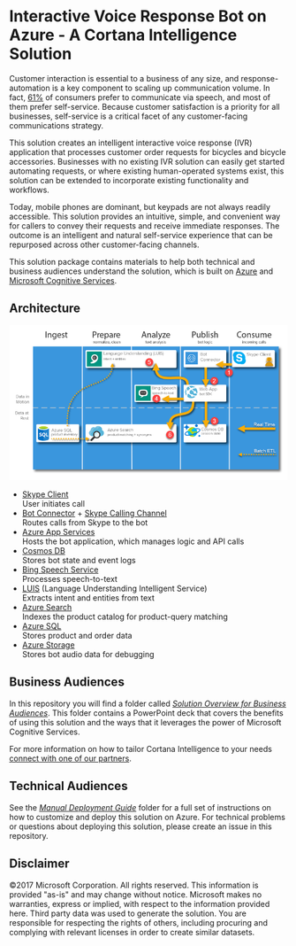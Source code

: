 # Interactive Voice Response Bot on Azure - A Cortana Intelligence Solution

Customer interaction is essential to a business of any size, and response-automation is a key component to scaling up communication volume. In fact, [61%][3] of consumers prefer to communicate via speech, and most of them prefer self-service. Because customer satisfaction is a priority for all businesses, self-service is a critical facet of any customer-facing communications strategy.

This solution creates an intelligent interactive voice response (IVR) application that processes customer order requests for bicycles and bicycle accessories.
Businesses with no existing IVR solution can easily get started automating requests, or where existing human-operated systems exist, this solution can be extended to incorporate existing functionality and workflows.

Today, mobile phones are dominant, but keypads are not always readily accessible. This solution provides an intuitive, simple, and convenient way for callers to convey their requests and receive immediate responses. The outcome is an intelligent and natural self-service experience that can be repurposed across other customer-facing channels.

This solution package contains materials to help both technical and business audiences understand the solution, which is built on [Azure][7] and [Microsoft Cognitive Services][2].

## Architecture
![architecture][IMG1]

* [Skype Client][8]  
User initiates call
* [Bot Connector][9] + [Skype Calling Channel][10]   
Routes calls from Skype to the bot
* [Azure App Services][17]  
Hosts the bot application, which manages logic and API calls
* [Cosmos DB][15]  
Stores bot state and event logs
* [Bing Speech Service][11]    
Processes speech-to-text
* [LUIS][12] (Language Understanding Intelligent Service)  
Extracts intent and entities from text
* [Azure Search][13]  
Indexes the product catalog for product-query matching
* [Azure SQL][14]  
Stores product and order data
* [Azure Storage][16]  
Stores bot audio data for debugging

## Business Audiences
In this repository you will find a folder called [*Solution Overview for Business Audiences*][4]. This folder contains a PowerPoint deck that covers the benefits of using this solution and the ways that it leverages the power of Microsoft Cognitive Services.

For more information on how to tailor Cortana Intelligence to your needs [connect with one of our partners][5].

## Technical Audiences
See the [*Manual Deployment Guide*][6] folder for a full set of instructions on how to customize and deploy this solution on Azure. For technical problems or questions about deploying this solution, please create an issue in this repository.

## Disclaimer
©2017 Microsoft Corporation. All rights reserved.  This information is provided "as-is" and may change without notice. Microsoft makes no warranties, express or implied, with respect to the information provided here.  Third party data was used to generate the solution.  You are responsible for respecting the rights of others, including procuring and complying with relevant licenses in order to create similar datasets.

[IMG1]: ./Technical%20Deployment%20Guide/docs/img/arch.png
[1]: https://www.microsoft.com/en-us/server-cloud/cortana-intelligence-suite/Overview.aspx
[2]: https://www.microsoft.com/cognitive-services
[3]: https://www.talkdesk.com/blog/10-customer-services-statistics-for-call-center-supervisors/
[4]: ./Solution%20Overview%20for%20Business%20Audiences
[5]: http://aka.ms/CISFindPartner
[6]: ./Technical%20Deployment%20Guide
[7]: https://azure.microsoft.com/en-us/
[8]: https://www.skype.com/
[9]: https://dev.botframework.com/
[10]: https://dev.skype.com/bots
[11]: https://docs.microsoft.com/en-us/azure/cognitive-services/speech/home
[12]: https://docs.microsoft.com/en-us/azure/cognitive-services/LUIS/Home
[13]: https://docs.microsoft.com/en-us/azure/search/
[14]: https://docs.microsoft.com/en-us/azure/sql-database/
[15]: https://docs.microsoft.com/en-us/azure/cosmos-db/
[16]: https://docs.microsoft.com/en-us/azure/storage/
[17]: https://docs.microsoft.com/en-us/azure/app-service/